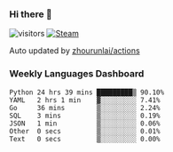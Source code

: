 ### Hi there 👋

![visitors](https://visitor-badge.glitch.me/badge?page_id=zhourunlai)
[![Steam](https://img.shields.io/badge/dynamic/json?label=Steam&query=%24.data.totalSubs&url=https%3A%2F%2Fapi.spencerwoo.com%2Fsubstats%2F%3Fsource%3DsteamGames%26queryKey%3D76561198285156854&suffix=%20Games&logo=steam&labelColor=134375&color=0b1a37&longCache=true)](http://steamcommunity.com/profiles/76561198285156854)

Auto updated by <a href="https://github.com/zhourunlai/zhourunlai/actions" target="_blank">zhourunlai/actions</a>

### Weekly Languages Dashboard

<!--PART:wakatime-->
```text
Python 24 hrs 39 mins █████████▒ 90.10%
YAML   2 hrs 1 min    ▓░░░░░░░░░ 7.41%
Go     36 mins        ▒░░░░░░░░░ 2.24%
SQL    3 mins         ▒░░░░░░░░░ 0.19%
JSON   1 min          ▒░░░░░░░░░ 0.06%
Other  0 secs         ▒░░░░░░░░░ 0.01%
Text   0 secs         ▒░░░░░░░░░ 0.00%
```
<!--PART:wakatime-->
